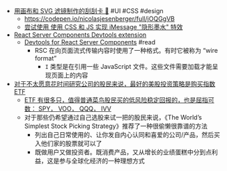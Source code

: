 - [用画布和 SVG 滤镜制作的刮刮卡 🎁](https://twitter.com/njesenberger/status/1683502887001808896) #UI #CSS #design
	- https://codepen.io/nicolasjesenberger/full/jOQGgVB
	- [尝试使用 使用 CSS 和 JS 实现 iMessage "隐形墨水" 特效](https://twitter.com/artur_bien/status/1692226330790670603)
- [React Server Components Devtools extension](https://twitter.com/alvarlagerlof/status/1692998609501864167)
	- [Devtools for React Server Components](https://www.alvar.dev/blog/creating-devtools-for-react-server-components) #read
		- RSC 在向页面流式传输内容时使用了一种格式。有时它被称为 “wire format”
			- `I` 类型是在引用一些 JavaScript 文件。这些文件需要加载才能呈现页面上的内容
- [对于不太愿意花时间研究公司的股民来说，最好的美股投资策略是购买指数 ETF](https://twitter.com/raycat2021/status/1686372852105392129)
	- [ETF 有很多只，值得普通菜鸟股民买的低风险稳定回报的，也是屈指可数： SPY， VOO， QQQ， IVV](https://twitter.com/lenscn/status/1686382692735307777)
	- 对于那些仍希望通过自己选股来试一把的股民来说，《The World’s Simplest Stock Picking Strategy》推荐了一种很偷懒很靠谱的方法
		- 列出自己日常使用的、让你发自内心认同和喜爱的公司/产品，然后买入他们家的股票就可以了
		- 既做用户又做投资者。既消费产品，又从增长的业绩蛋糕中分到点利益，这是参与全球化经济的一种理想方式